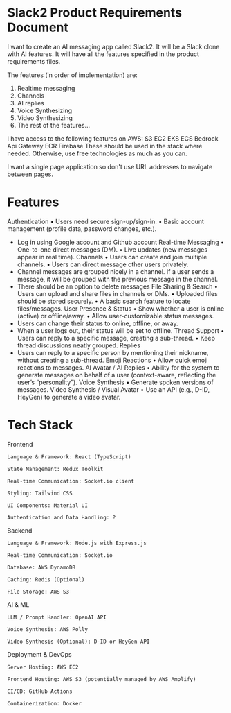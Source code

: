 # Slack2 Product Requirements Document
I want to create an AI messaging app called Slack2. It will be a Slack clone with AI features. It will have all the features specified in the product requirements files.

The features (in order of implementation) are:
1. Realtime messaging
2. Channels
3. AI replies
4. Voice Synthesizing
5. Video Synthesizing
6. The rest of the features...

I have access to the following features on AWS:
S3
EC2
EKS
ECS
Bedrock
Api Gateway
ECR
Firebase
These should be used in the stack where needed. Otherwise, use free technologies as much as you can.

I want a single page application so don't use URL addresses to navigate between pages.

# Features
Authentication
• Users need secure sign-up/sign-in.
• Basic account management (profile data, password changes, etc.).
* Log in using Google account and Github account
Real-time Messaging
• One-to-one direct messages (DM).
• Live updates (new messages appear in real time).
Channels
• Users can create and join multiple channels.
• Users can direct message other users privately.
* Channel messages are grouped nicely in a channel. If a user sends a message, it will be grouped with the previous message in the channel.
* There should be an option to delete messages
File Sharing & Search
• Users can upload and share files in channels or DMs.
• Uploaded files should be stored securely.
• A basic search feature to locate files/messages.
User Presence & Status
• Show whether a user is online (active) or offline/away.
• Allow user-customizable status messages.
* Users can change their status to online, offline, or away.
* When a user logs out, their status will be set to offline.
Thread Support
• Users can reply to a specific message, creating a sub-thread.
• Keep thread discussions neatly grouped.
Replies
* Users can reply to a specific person by mentioning their nickname, without creating a sub-thread.
Emoji Reactions
• Allow quick emoji reactions to messages.
AI Avatar / AI Replies
• Ability for the system to generate messages on behalf of a user (context-aware, reflecting the user’s “personality”).
Voice Synthesis
• Generate spoken versions of messages.
Video Synthesis / Visual Avatar
• Use an API (e.g., D-ID, HeyGen) to generate a video avatar.

# Tech Stack

Frontend

    Language & Framework: React (TypeScript)

    State Management: Redux Toolkit

    Real-time Communication: Socket.io client

    Styling: Tailwind CSS

    UI Components: Material UI

    Authentication and Data Handling: ?

Backend

    Language & Framework: Node.js with Express.js

    Real-time Communication: Socket.io

    Database: AWS DynamoDB

    Caching: Redis (Optional)

    File Storage: AWS S3

AI & ML

    LLM / Prompt Handler: OpenAI API

    Voice Synthesis: AWS Polly

    Video Synthesis (Optional): D-ID or HeyGen API

Deployment & DevOps

    Server Hosting: AWS EC2

    Frontend Hosting: AWS S3 (potentially managed by AWS Amplify)

    CI/CD: GitHub Actions

    Containerization: Docker
